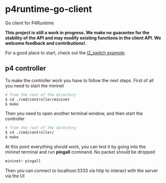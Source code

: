 # p4runtime-go-client
Go client for P4Runtime

**This project is still a work in progress. We make no guarantee for the
  stability of the API and may modify existing functions in the client API. We
  welcome feedback and contributions!.**

For a good place to start, check out the [l2_switch
example](cmd/l2_switch/README.md).


## p4 controller

To make the controller work you have to follow the next steps.
First of all you need to start the mininet

```bash
# from the root of the directory
$ cd ./cmd/controller/mininet
$ make
```

Then you need to open another terminal window, and then start the controller

```bash
# from the root of the directory
$ cd ./cmd/controller/
$ make
```

At this point everything should work, you can test it by going into the mininet terminal and run **pingall** command. No packet should be dropped

```bash
mininet> pingall
```

Then you can connect to localhost:3333 via http to interact with the server via the UI
